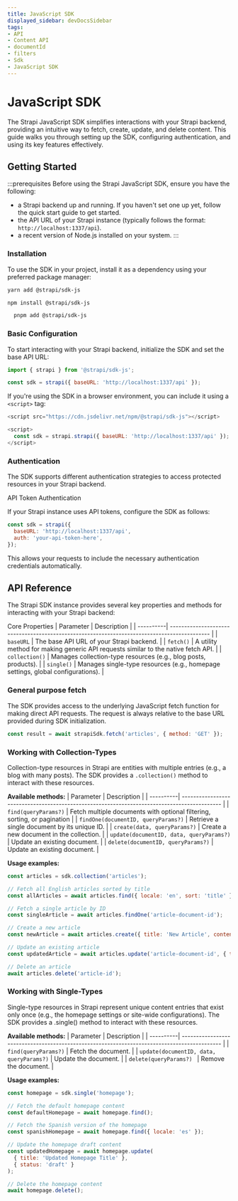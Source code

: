```yaml
---
title: JavaScript SDK
displayed_sidebar: devDocsSidebar
tags:
- API
- Content API
- documentId
- filters
- Sdk
- JavaScript SDK
---
```


# JavaScript SDK

The Strapi JavaScript SDK simplifies interactions with your Strapi backend, providing an intuitive way to fetch, create, update, and delete content. This guide walks you through setting up the SDK, configuring authentication, and using its key features effectively.

## Getting Started
:::prerequisites
Before using the Strapi JavaScript SDK, ensure you have the following:
- a Strapi backend up and running. If you haven't set one up yet, follow the quick start guide to get started.
- the API URL of your Strapi instance (typically follows the format: `http://localhost:1337/api`).
- a recent version of Node.js installed on your system.
:::


### Installation

To use the SDK in your project, install it as a dependency using your preferred package manager:

  <Tabs groupId="yarn-npm">
  <TabItem value="yarn" label="Yarn">

  ```bash
  yarn add @strapi/sdk-js
  ```

  </TabItem>
  <TabItem value="npm" label="NPM">

  ```bash
  npm install @strapi/sdk-js
  ```

  </TabItem>
  <TabItem value="pnpm" label="pnpm">

  ```bash
    pnpm add @strapi/sdk-js
  ```

  </TabItem>
  </Tabs>

### Basic Configuration

To start interacting with your Strapi backend, initialize the SDK and set the base API URL:

```js
import { strapi } from '@strapi/sdk-js';

const sdk = strapi({ baseURL: 'http://localhost:1337/api' });
```

If you're using the SDK in a browser environment, you can include it using a `<script>` tag:

```js title="./src/api/[apiName]/routes/[routerName].ts (e.g './src/api/restaurant/routes/restaurant.ts')"
<script src="https://cdn.jsdelivr.net/npm/@strapi/sdk-js"></script>

<script>
  const sdk = strapi.strapi({ baseURL: 'http://localhost:1337/api' });
</script>
```

### Authentication

The SDK supports different authentication strategies to access protected resources in your Strapi backend.

API Token Authentication

If your Strapi instance uses API tokens, configure the SDK as follows:

```js
const sdk = strapi({
  baseURL: 'http://localhost:1337/api',
  auth: 'your-api-token-here',
});
```

This allows your requests to include the necessary authentication credentials automatically.

## API Reference

The Strapi SDK instance provides several key properties and methods for interacting with your Strapi backend:

Core Properties
| Parameter | Description                                                                                  |
| ----------| -------------------------------------------------------------------------------------------- |
| `baseURL`  | The base API URL of your Strapi backend.        |
| `fetch()`    | A utility method for making generic API requests similar to the native fetch API. |
| `collection()`  | Manages collection-type resources (e.g., blog posts, products). |
| `single()`  | Manages single-type resources (e.g., homepage settings, global configurations). |

### General purpose fetch
The SDK provides access to the underlying JavaScript fetch function for making direct API requests. The request is always relative to the base URL provided during SDK initialization.

```js
const result = await strapiSdk.fetch('articles', { method: 'GET' });
```



### Working with Collection-Types

Collection-type resources in Strapi are entities with multiple entries (e.g., a blog with many posts). The SDK provides a `.collection()` method to interact with these resources.

**Available methods:**
| Parameter | Description                                                                                  |
| ----------| -------------------------------------------------------------------------------------------- |
| `find(queryParams?)`  | Fetch multiple documents with optional filtering, sorting, or pagination        |
| `findOne(documentID, queryParams?)`    | Retrieve a single document by its unique ID.        |
| `create(data, queryParams?)`  | Create a new document in the collection. |
| `update(documentID, data, queryParams?)`  | Update an existing document. |
| `delete(documentID, queryParams?)`  | Update an existing document. |

**Usage examples:**
```js
const articles = sdk.collection('articles');

// Fetch all English articles sorted by title
const allArticles = await articles.find({ locale: 'en', sort: 'title' });

// Fetch a single article by ID
const singleArticle = await articles.findOne('article-document-id');

// Create a new article
const newArticle = await articles.create({ title: 'New Article', content: '...' });

// Update an existing article
const updatedArticle = await articles.update('article-document-id', { title: 'Updated Title' });

// Delete an article
await articles.delete('article-id');
```

### Working with Single-Types

Single-type resources in Strapi represent unique content entries that exist only once (e.g., the homepage settings or site-wide configurations). The SDK provides a .single() method to interact with these resources.

**Available methods:**
| Parameter | Description                                                                                  |
| ----------| -------------------------------------------------------------------------------------------- |
| `find(queryParams?)`  | Fetch the document.        |
| `update(documentID, data, queryParams?)`  | Update the document. |
| `delete(queryParams?) `  | Remove the document. |

**Usage examples:**
```js
const homepage = sdk.single('homepage');

// Fetch the default homepage content
const defaultHomepage = await homepage.find();

// Fetch the Spanish version of the homepage
const spanishHomepage = await homepage.find({ locale: 'es' });

// Update the homepage draft content
const updatedHomepage = await homepage.update(
  { title: 'Updated Homepage Title' },
  { status: 'draft' }
);

// Delete the homepage content
await homepage.delete();
```
